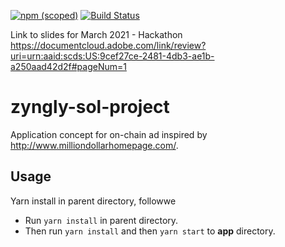[![npm (scoped)](https://img.shields.io/npm/v/@project-serum/sol-wallet-adapter)](https://www.npmjs.com/package/@project-serum/sol-wallet-adapter)
[![Build Status](https://travis-ci.com/project-serum/sol-wallet-adapter.svg?branch=master)](https://travis-ci.com/project-serum/sol-wallet-adapter)

Link to slides for March 2021 - Hackathon 
https://documentcloud.adobe.com/link/review?uri=urn:aaid:scds:US:9cef27ce-2481-4db3-ae1b-a250aad42d2f#pageNum=1

# zyngly-sol-project

Application concept for on-chain ad inspired by http://www.milliondollarhomepage.com/.

## Usage

Yarn install in parent directory, followwe

* Run `yarn install` in parent directory.
* Then run `yarn install` and then `yarn start` to **app** directory.

